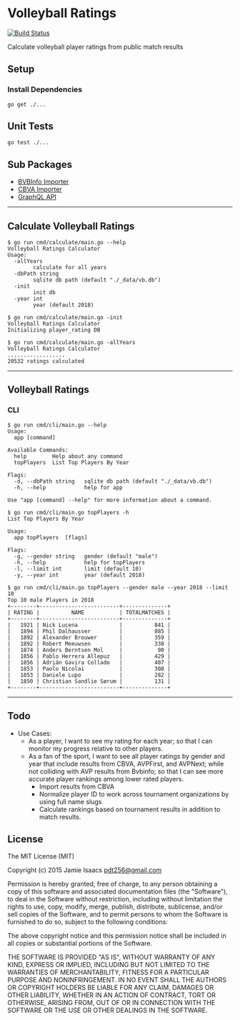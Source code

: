 Volleyball Ratings
========================
[![Build Status](https://travis-ci.org/pdt256/vbratings.svg?branch=master)](https://travis-ci.org/pdt256/vbratings)

Calculate volleyball player ratings from public match results

## Setup

### Install Dependencies

```
go get ./...
```

## Unit Tests

```
go test ./...
```

## Sub Packages

- [BVBInfo Importer](bvbinfo/README.md)
- [CBVA Importer](cbva/README.md)
- [GraphQL API](graphql/README.md)

---

## Calculate Volleyball Ratings

```
$ go run cmd/calculate/main.go --help
Volleyball Ratings Calculator
Usage:
  -allYears
        calculate for all years
  -dbPath string
        sqlite db path (default "./_data/vb.db")
  -init
        init db
  -year int
        year (default 2018)
```

```
$ go run cmd/calculate/main.go -init
Volleyball Ratings Calculator
Initializing player_rating DB
```

```
$ go run cmd/calculate/main.go -allYears
Volleyball Ratings Calculator
..................
20532 ratings calculated
```

---

## Volleyball Ratings

### CLI

```
$ go run cmd/cli/main.go --help
Usage:
  app [command]

Available Commands:
  help        Help about any command
  topPlayers  List Top Players By Year

Flags:
  -d, --dbPath string   sqlite db path (default "./_data/vb.db")
  -h, --help            help for app

Use "app [command] --help" for more information about a command.
```

```
$ go run cmd/cli/main.go topPlayers -h
List Top Players By Year

Usage:
  app topPlayers  [flags]

Flags:
  -g, --gender string   gender (default "male")
  -h, --help            help for topPlayers
  -l, --limit int       limit (default 10)
  -y, --year int        year (default 2018)
```

```
$ go run cmd/cli/main.go topPlayers --gender male --year 2018 --limit 10
Top 10 male Players in 2018
+--------+-------------------------+--------------+
| RATING |          NAME           | TOTALMATCHES |
+--------+-------------------------+--------------+
|   1921 | Nick Lucena             |          841 |
|   1894 | Phil Dalhausser         |          885 |
|   1892 | Alexander Brouwer       |          359 |
|   1892 | Robert Meeuwsen         |          338 |
|   1874 | Anders Berntsen Mol     |           90 |
|   1856 | Pablo Herrera Allepuz   |          429 |
|   1856 | Adrián Gavira Collado   |          407 |
|   1853 | Paolo Nicolai           |          308 |
|   1853 | Daniele Lupo            |          282 |
|   1850 | Christian Sandlie Sørum |          131 |
+--------+-------------------------+--------------+
```

---

## Todo

* Use Cases:
  - As a player, I want to see my rating for each year; so that I can monitor
    my progress relative to other players.
  - As a fan of the sport, I want to see all player ratings by gender and year that
    include results from CBVA, AVPFirst, and AVPNext; while not colliding with AVP results
    from Bvbinfo; so that I can see more accurate player rankings among lower
    rated players.
    - Import results from CBVA
    - Normalize player ID to work across tournament organizations by using full name slugs
    - Calculate rankings based on tournament results in addition to match results.

## License

The MIT License (MIT)

Copyright (c) 2015 Jamie Isaacs <pdt256@gmail.com>

Permission is hereby granted, free of charge, to any person obtaining a copy
of this software and associated documentation files (the "Software"), to deal
in the Software without restriction, including without limitation the rights
to use, copy, modify, merge, publish, distribute, sublicense, and/or sell
copies of the Software, and to permit persons to whom the Software is
furnished to do so, subject to the following conditions:

The above copyright notice and this permission notice shall be included in
all copies or substantial portions of the Software.

THE SOFTWARE IS PROVIDED "AS IS", WITHOUT WARRANTY OF ANY KIND, EXPRESS OR
IMPLIED, INCLUDING BUT NOT LIMITED TO THE WARRANTIES OF MERCHANTABILITY,
FITNESS FOR A PARTICULAR PURPOSE AND NONINFRINGEMENT. IN NO EVENT SHALL THE
AUTHORS OR COPYRIGHT HOLDERS BE LIABLE FOR ANY CLAIM, DAMAGES OR OTHER
LIABILITY, WHETHER IN AN ACTION OF CONTRACT, TORT OR OTHERWISE, ARISING FROM,
OUT OF OR IN CONNECTION WITH THE SOFTWARE OR THE USE OR OTHER DEALINGS IN
THE SOFTWARE.
